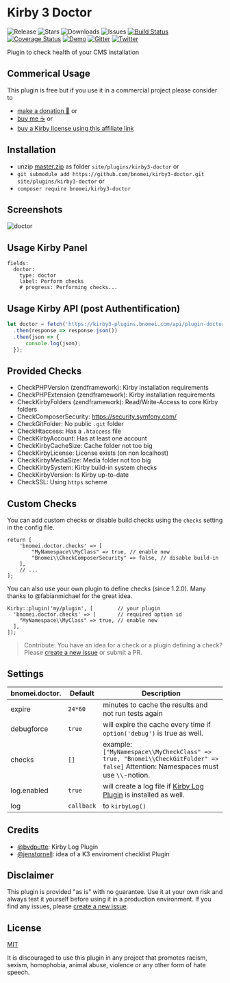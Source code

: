 # Kirby 3 Doctor

![Release](https://flat.badgen.net/packagist/v/bnomei/kirby3-doctor?color=ae81ff)
![Stars](https://flat.badgen.net/packagist/ghs/bnomei/kirby3-doctor?color=272822)
![Downloads](https://flat.badgen.net/packagist/dt/bnomei/kirby3-doctor?color=272822)
![Issues](https://flat.badgen.net/packagist/ghi/bnomei/kirby3-doctor?color=e6db74)
[![Build Status](https://flat.badgen.net/travis/bnomei/kirby3-doctor)](https://travis-ci.com/bnomei/kirby3-doctor)
[![Coverage Status](https://flat.badgen.net/coveralls/c/github/bnomei/kirby3-doctor)](https://coveralls.io/github/bnomei/kirby3-doctor) 
[![Demo](https://flat.badgen.net/badge/website/examples?color=f92672)](https://kirby3-plugins.bnomei.com/doctor) 
[![Gitter](https://flat.badgen.net/badge/gitter/chat?color=982ab3)](https://gitter.im/bnomei-kirby-3-plugins/community) 
[![Twitter](https://flat.badgen.net/badge/twitter/bnomei?color=66d9ef)](https://twitter.com/bnomei)

Plugin to check health of your CMS installation

## Commerical Usage

This plugin is free but if you use it in a commercial project please consider to 
- [make a donation 🍻](https://www.paypal.me/bnomei/5) or
- [buy me ☕](https://buymeacoff.ee/bnomei) or
- [buy a Kirby license using this affiliate link](https://a.paddle.com/v2/click/1129/35731?link=1170)

## Installation

- unzip [master.zip](https://github.com/bnomei/kirby3-doctor/archive/master.zip) as folder `site/plugins/kirby3-doctor` or
- `git submodule add https://github.com/bnomei/kirby3-doctor.git site/plugins/kirby3-doctor` or
- `composer require bnomei/kirby3-doctor`

## Screenshots

![doctor](https://raw.githubusercontent.com/bnomei/kirby3-doctor/master/kirby3-doctor-screenshot-1.gif)

## Usage Kirby Panel

```
fields:
  doctor:
    type: doctor
    label: Perform checks
    # progress: Performing checks...
```

## Usage Kirby API (post Authentification)

```js
let doctor = fetch('https://kirby3-plugins.bnomei.com/api/plugin-doctor/check')
  .then(response => response.json())
  .then(json => {
      console.log(json);
  });
```

## Provided Checks

- CheckPHPVersion (zendframework): Kirby installation requirements
- CheckPHPExtension (zendframework): Kirby installation requirements
- CheckKirbyFolders (zendframework): Read/Write-Access to core Kirby folders
- CheckComposerSecurity: https://security.symfony.com/
- CheckGitFolder: No public `.git` folder
- CheckHtaccess: Has a `.htaccess` file
- CheckKirbyAccount: Has at least one account
- CheckKirbyCacheSize: Cache folder not too big
- CheckKirbyLicense: License exists (on non localhost)
- CheckKirbyMediaSize: Media folder not too big
- CheckKirbySystem: Kirby build-in system checks
- CheckKirbyVersion: Is Kirby up-to-date
- CheckSSL: Using `https` scheme

## Custom Checks

You can add custom checks or disable build checks using the `checks` setting in the config file.

```
return [
    'bnomei.doctor.checks' => [
        "MyNamespace\\MyClass" => true, // enable new
        "Bnomei\\CheckComposerSecurity" => false, // disable build-in
    ],
    // ...
];
```

You can also use your own plugin to define checks (since 1.2.0). Many thanks to @fabianmichael for the great idea.
```
Kirby::plugin('my/plugin', [        // your plugin
  'bnomei.doctor.checks' => [       // required option id
    "MyNamespace\\MyClass" => true, // enable new
  ],
]);
```

> Contribute: You have an idea for a check or a plugin defining a check? Please [create a new issue](https://github.com/bnomei/kirby3-doctor/issues/new) or submit a PR.

## Settings

| bnomei.doctor.           | Default        | Description               |            
|--------------------------|----------------|---------------------------|
| expire | `24*60` | minutes to cache the results and not run tests again |
| debugforce | `true` | will expire the cache every time if `option('debug')` is true as well. |
| checks | `[]` | example: `["MyNamespace\\MyCheckClass" => true, "Bnomei\\CheckGitFolder" => false]` Attention: Namespaces must use `\\`-notion. |
| log.enabled | `true` | will create a log file if [Kirby Log Plugin](https://github.com/bvdputte/kirby-log) is installed as well. |
| log | `callback` | to `kirbyLog()` |

## Credits

- [@bvdputte](https://github.com/bvdputte): Kirby Log Plugin
- [@jenstornell](https://github.com/jenstornell): idea of a K3 enviroment checklist Plugin

## Disclaimer

This plugin is provided "as is" with no guarantee. Use it at your own risk and always test it yourself before using it in a production environment. If you find any issues, please [create a new issue](https://github.com/bnomei/kirby3-doctor/issues/new).

## License

[MIT](https://opensource.org/licenses/MIT)

It is discouraged to use this plugin in any project that promotes racism, sexism, homophobia, animal abuse, violence or any other form of hate speech.

